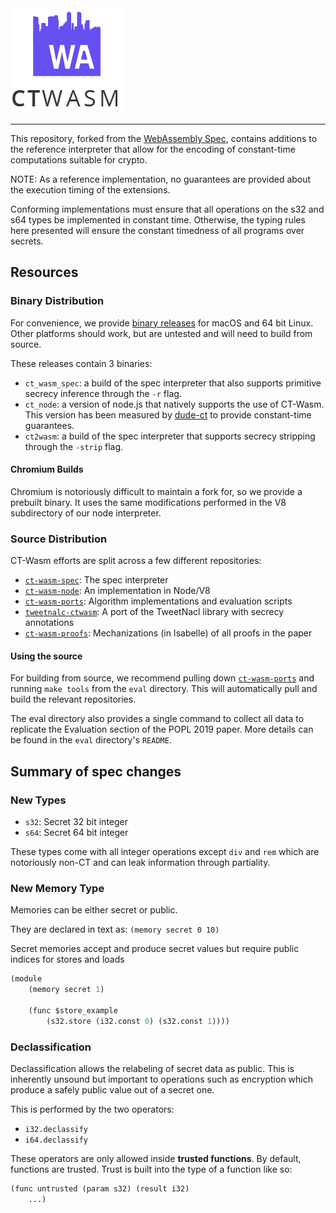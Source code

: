 <img src="./logo.png"/>

------------
This repository, forked from the [WebAssembly
Spec](https://github.com/WebAssembly/spec), contains additions to the
reference interpreter that allow for the encoding of constant-time
computations suitable for crypto.

NOTE: As a reference implementation, no guarantees are provided about the
execution timing of the extensions.

Conforming implementations must ensure that all operations on the s32 and s64
types be implemented in constant time. Otherwise, the typing rules here
presented will ensure the constant timedness of all programs over secrets.


## Resources
### Binary Distribution
For convenience, we provide [binary
releases](https://github.com/PLSysSec/ct-wasm-spec/releases/artifact) for
macOS and 64 bit Linux. Other platforms should work, but are untested and
will need to build from source.

These releases contain 3 binaries:
 - `ct_wasm_spec`: a build of the spec interpreter that also supports primitive secrecy inference through the `-r` flag.
 - `ct_node`: a version of node.js that natively supports the use of CT-Wasm. This version has been measured by [dude-ct](https://github.com/PLSysSec/dudect) to provide constant-time guarantees.
 - `ct2wasm`: a build of the spec interpreter that supports secrecy stripping through the `-strip` flag.

#### Chromium Builds
Chromium is notoriously difficult to maintain a fork for, so we provide a prebuilt binary. It uses the same modifications performed in the V8 subdirectory of our node interpreter.

### Source Distribution
CT-Wasm efforts are split across a few different repositories:
 - [`ct-wasm-spec`](https://github.com/PLSysSec/ct-wasm-spec): The spec interpreter
 - [`ct-wasm-node`](https://github.com/PLSysSec/ct-wasm-node): An implementation in Node/V8
 - [`ct-wasm-ports`](https://github.com/PLSysSec/ct-wasm-ports): Algorithm implementations and evaluation scripts
 - [`tweetnalc-ctwasm`](https://github.com/PLSysSec/tweetnacl-ctwasm): A port of the TweetNacl library with secrecy annotations
 - [`ct-wasm-proofs`](https://github.com/PLSysSec/ct-wasm-proofs): Mechanizations (in Isabelle) of all proofs in the paper

#### Using the source
For building from source, we recommend pulling down
[`ct-wasm-ports`](https://github.com/PLSysSec/ct-wasm-ports) and running
`make tools` from the `eval` directory. This will automatically pull and
build the relevant repositories.

The eval directory also provides a single command to collect all data to
replicate the Evaluation section of the POPL 2019 paper. More details can be
found in the `eval` directory's `README`.

## Summary of spec changes

### New Types
 - `s32`: Secret 32 bit integer
 - `s64`: Secret 64 bit integer

These types come with all integer operations except `div` and `rem` which are
notoriously non-CT and can leak information through partiality.

### New Memory Type
Memories can be either secret or public.

They are declared in text as:
`(memory secret 0 10)`

Secret memories accept and produce secret values but require public indices for stores and loads

```lisp
(module
    (memory secret 1)

    (func $store_example
        (s32.store (i32.const 0) (s32.const 1))))
```

### Declassification
Declassification allows the relabeling of secret data as public. This is inherently unsound but important to operations such as encryption which produce a safely public value out of a secret one.

This is performed by the two operators:
 - `i32.declassify`
 - `i64.declassify`

These operators are only allowed inside **trusted functions**. By default, functions are trusted.
Trust is built into the type of a function like so:

```lisp
(func untrusted (param s32) (result i32)
    ...)
```

